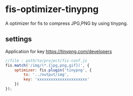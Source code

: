 # fis-optimizer-tinypng

A optimizer for fis to compress JPG,PNG by using tinypng.

## settings

Application for key
https://tinypng.com/developers

```javascript
//file : path/to/project/fis-conf.js
fis.match('/img/(*.{jpg,png,gif})', {
    optimizer: fis.plugin('tinypng', {
        to: '../output/img',
        key: 'xxxxxxxxxxxxxxxxxxxxxx'
    })
});
```
